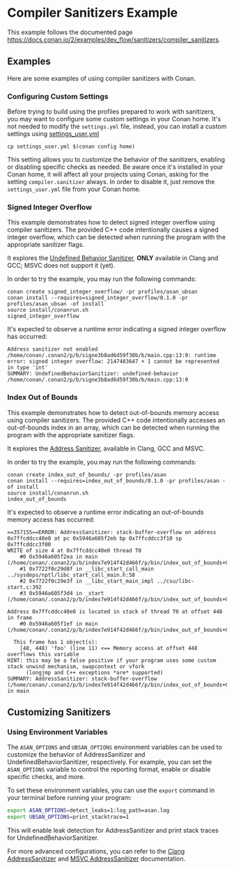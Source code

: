 # Compiler Sanitizers Example

This example follows the documented page https://docs.conan.io/2/examples/dev_flow/sanitizers/compiler_sanitizers.

## Examples

Here are some examples of using compiler sanitizers with Conan.

### Configuring Custom Settings

Before trying to build using the profiles prepared to work with sanitizers, you may want to configure some custom settings in your Conan home.
It's not needed to modify the `settings.yml` file, instead, you can install a custom settings using [settings_user.yml](https://docs.conan.io/2/reference/config_files/settings.html#settings-user-yml)

```
cp settings_user.yml $(conan config home)
```

This setting allows you to customize the behavior of the sanitizers, enabling or disabling specific checks as needed.
Be aware once it's installed in your Conan home, it will affect all your projects using Conan, asking for the setting `compiler.sanitizer` always.
In order to disable it, just remove the `settings_user.yml` file from your Conan home.

### Signed Integer Overflow

This example demonstrates how to detect signed integer overflow using compiler sanitizers. The provided C++ code intentionally causes a signed integer overflow, which can be detected when running the program with the appropriate sanitizer flags.

It explores the [Undefined Behavior Sanitizer](https://clang.llvm.org/docs/UndefinedBehaviorSanitizer.html), **ONLY** available in Clang and GCC; MSVC does not support it (yet).

In order to try the example, you may run the following commands:

```
conan create signed_integer_overflow/ -pr profiles/asan_ubsan
conan install --requires=signed_integer_overflow/0.1.0 -pr profiles/asan_ubsan -of install
source install/conanrun.sh
signed_integer_overflow
```
It's expected to observe a runtime error indicating a signed integer overflow has occurred:

```
Address sanitizer not enabled
/home/conan/.conan2/p/b/signe3b8ad6d59f30b/b/main.cpp:13:9: runtime error: signed integer overflow: 2147483647 + 1 cannot be represented in type 'int'
SUMMARY: UndefinedBehaviorSanitizer: undefined-behavior /home/conan/.conan2/p/b/signe3b8ad6d59f30b/b/main.cpp:13:9
```

### Index Out of Bounds

This example demonstrates how to detect out-of-bounds memory access using compiler sanitizers. The provided C++ code intentionally accesses an out-of-bounds index in an array, which can be detected when running the program with the appropriate sanitizer flags.

It explores the [Address Sanitizer](https://clang.llvm.org/docs/AddressSanitizer.html), available in Clang, GCC and MSVC.

In order to try the example, you may run the following commands:

```
conan create index_out_of_bounds/ -pr profiles/asan
conan install --requires=index_out_of_bounds/0.1.0 -pr profiles/asan -of install
source install/conanrun.sh
index_out_of_bounds
```

It's expected to observe a runtime error indicating an out-of-bounds memory access has occurred:

```
==357155==ERROR: AddressSanitizer: stack-buffer-overflow on address 0x7ffcddcc40e0 at pc 0x5946a605f2eb bp 0x7ffcddcc3f10 sp 0x7ffcddcc3f00
WRITE of size 4 at 0x7ffcddcc40e0 thread T0
    #0 0x5946a605f2ea in main (/home/conan/.conan2/p/b/index7e914f42d466f/p/bin/index_out_of_bounds+0x12ea)
    #1 0x7722f0c29d8f in __libc_start_call_main ../sysdeps/nptl/libc_start_call_main.h:58
    #2 0x7722f0c29e3f in __libc_start_main_impl ../csu/libc-start.c:392
    #3 0x5946a605f3d4 in _start (/home/conan/.conan2/p/b/index7e914f42d466f/p/bin/index_out_of_bounds+0x13d4)

Address 0x7ffcddcc40e0 is located in stack of thread T0 at offset 448 in frame
    #0 0x5946a605f1ef in main (/home/conan/.conan2/p/b/index7e914f42d466f/p/bin/index_out_of_bounds+0x11ef)

  This frame has 1 object(s):
    [48, 448) 'foo' (line 11) <== Memory access at offset 448 overflows this variable
HINT: this may be a false positive if your program uses some custom stack unwind mechanism, swapcontext or vfork
      (longjmp and C++ exceptions *are* supported)
SUMMARY: AddressSanitizer: stack-buffer-overflow (/home/conan/.conan2/p/b/index7e914f42d466f/p/bin/index_out_of_bounds+0x12ea) in main
```

## Customizing Sanitizers

### Using Environment Variables

The `ASAN_OPTIONS` and `UBSAN_OPTIONS` environment variables can be used to customize the behavior of AddressSanitizer and UndefinedBehaviorSanitizer, respectively. For example, you can set the `ASAN_OPTIONS` variable to control the reporting format, enable or disable specific checks, and more.

To set these environment variables, you can use the `export` command in your terminal before running your program:

```bash
export ASAN_OPTIONS=detect_leaks=1:log_path=asan.log
export UBSAN_OPTIONS=print_stacktrace=1
```

This will enable leak detection for AddressSanitizer and print stack traces for UndefinedBehaviorSanitizer.

For more advanced configurations, you can refer to the [Clang AddressSanitizer](https://github.com/google/sanitizers/wiki/addresssanitizerflags#run-time-flags) and [MSVC AddressSanitizer](https://learn.microsoft.com/en-us/cpp/sanitizers/asan?view=msvc-170#differences) documentation.
